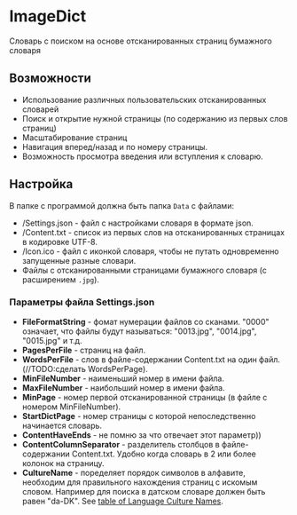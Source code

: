 # ImageDict
Словарь с поиском на основе отсканированных страниц бумажного словаря

## Возможности
* Использование различных пользовательских отсканированных словарей
* Поиск и открытие нужной страницы (по содержанию из первых слов страниц)
* Масштабирование страниц
* Навигация вперед/назад и по номеру страницы.
* Возможность просмотра введения или вступления к словарю.


## Настройка
В папке с программой должна быть папка `Data` с файлами:
* /Settings.json - файл с настройками словаря в формате json.
* /Content.txt - список из первых слов на отсканированных страницах в кодировке UTF-8.
* /Icon.ico - файл с иконкой словаря, чтобы не путать одновременно запущенные разные словари.
* Файлы с отсканированными страницами бумажного словаря (с расширением `.jpg`).


### Параметры файла Settings.json
* **FileFormatString** - фомат нумерации файлов со сканами. "0000" означает, что файлы будут называться: "0013.jpg", "0014.jpg", "0015.jpg" и т.д.
* **PagesPerFile** - страниц на файл.
* **WordsPerFile** - слов в файле-содержании Content.txt на один файл.(//TODO:сделать WordsPerPage).
* **MinFileNumber** - наименьший номер в имени файла.
* **MaxFileNumber** - наибольший номер в имени файла.
* **MinPage** - номер первой отсканированной страницы (в файле с номером MinFileNumber).
* **StartDictPage** - номер страницы с которой непоследственно начинается словарь.
* **ContentHaveEnds** - не помню за что отвечает этот параметр))
* **ContentColumnSeparator** - разделитель столбцов в файле-содержании Content.txt. Удобно когда словарь в 2 или более колонок на страницу.
* **CultureName** - поределяет порядок символов в алфавите, необходим для правильного нахождения страниц с искомым словом. Например для поиска в датском словаре должен быть равен "da-DK". See [table of Language Culture Names](https://msdn.microsoft.com/en-us/library/ee825488(v=cs.20).aspx).

